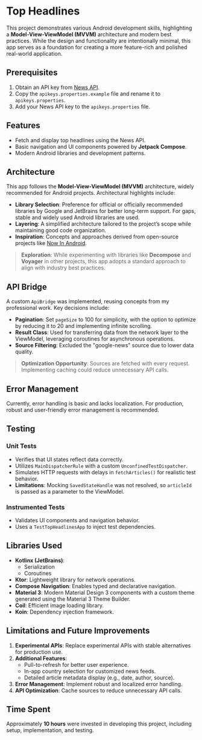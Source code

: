 # Top Headlines

This project demonstrates various Android development skills, highlighting a **Model-View-ViewModel (MVVM)** architecture and modern best practices. While the design and functionality are intentionally minimal, this app serves as a foundation for creating a more feature-rich and polished real-world application.

## Prerequisites

1. Obtain an API key from [News API](https://newsapi.org/).
2. Copy the `apikeys.properties.example` file and rename it to `apikeys.properties`.
3. Add your News API key to the `apikeys.properties` file.

## Features

- Fetch and display top headlines using the News API.
- Basic navigation and UI components powered by **Jetpack Compose**.
- Modern Android libraries and development patterns.

## Architecture

This app follows the **Model-View-ViewModel (MVVM)** architecture, widely recommended for Android
projects. Architectural highlights include:

- **Library Selection**: Preference for official or officially recommended libraries by Google and
  JetBrains for better long-term support. For gaps, stable and widely used Android libraries are
  used.
- **Layering**: A simplified architecture tailored to the project’s scope while maintaining good
  code organization.
- **Inspiration**: Concepts and approaches derived from open-source projects
  like [Now In Android](https://github.com/android/nowinandroid).

> **Exploration**: While experimenting with libraries like **Decompose** and **Voyager** in other
> projects, this app adopts a standard approach to align with industry best practices.

## API Bridge

A custom `ApiBridge` was implemented, reusing concepts from my professional work. Key decisions
include:

- **Pagination**: Set `pageSize` to 100 for simplicity, with the option to optimize by reducing it
  to 20 and implementing infinite scrolling.
- **Result Class**: Used for transferring data from the network layer to the ViewModel, leveraging
  coroutines for asynchronous operations.
- **Source Filtering**: Excluded the "google-news" source due to lower data quality.

> **Optimization Opportunity**: Sources are fetched with every request. Implementing caching could
> reduce unnecessary API calls.

## Error Management

Currently, error handling is basic and lacks localization. For production, robust and user-friendly
error management is recommended.

## Testing

### Unit Tests

- Verifies that UI states reflect data correctly.
- Utilizes `MainDispatcherRule` with a custom `UnconfinedTestDispatcher`.
- Simulates HTTP requests with delays in `fetchArticles()` for realistic test behavior.
- **Limitations**: Mocking `SavedStateHandle` was not resolved, so `articleId` is passed as a
  parameter to the ViewModel.

### Instrumented Tests

- Validates UI components and navigation behavior.
- Uses a `TestTopHeadlinesApp` to inject test dependencies.

## Libraries Used

- **Kotlinx (JetBrains)**:
    - Serialization
    - Coroutines
- **Ktor**: Lightweight library for network operations.
- **Compose Navigation**: Enables typed and declarative navigation.
- **Material 3**: Modern Material Design 3 components with a custom theme generated using the
  Material 3 Theme Builder.
- **Coil**: Efficient image loading library.
- **Koin**: Dependency injection framework.

## Limitations and Future Improvements

1. **Experimental APIs**: Replace experimental APIs with stable alternatives for production use.
2. **Additional Features**:
    - Pull-to-refresh for better user experience.
    - In-app country selection for customized news feeds.
    - Detailed article metadata display (e.g., date, author, source).
3. **Error Management**: Implement robust and localized error handling.
4. **API Optimization**: Cache sources to reduce unnecessary API calls.

## Time Spent

Approximately **10 hours** were invested in developing this project, including setup,
implementation, and testing.

